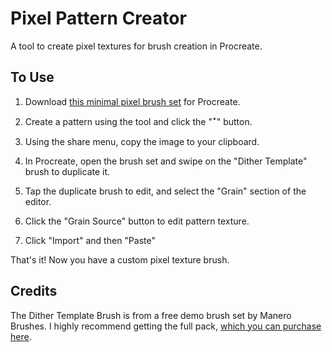 # Pixel Pattern Creator

A tool to create pixel textures for brush creation in Procreate.

## To Use

1. Download <a href="https://github.com/laffan/pixel-brush-creator/raw/main/Pixel_Brushes.brushset" download="true">this minimal pixel brush set</a> for Procreate.

2. Create a pattern using the tool and click the "ꜜ" button.

3. Using the share menu, copy the image to your clipboard.

4. In Procreate, open the brush set and swipe on the "Dither Template" brush to duplicate it.

5. Tap the duplicate brush to edit, and select the "Grain" section of the editor.

6. Click the "Grain Source" button to edit pattern texture.

7. Click "Import" and then "Paste"


That's it! Now you have a custom pixel texture brush.


## Credits

The Dither Template Brush is from a free demo brush set by Manero Brushes. I highly recommend getting the full pack, [which you can purchase here](https://ittaimanero.gumroad.com/l/ThePixelArtExperience).
